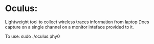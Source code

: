 Oculus:
===============
Lightweight tool to collect wireless traces information from laptop
Does capture on a single channel on a monitor inteface provided to it.


To use:
sudo ./oculus phy0
